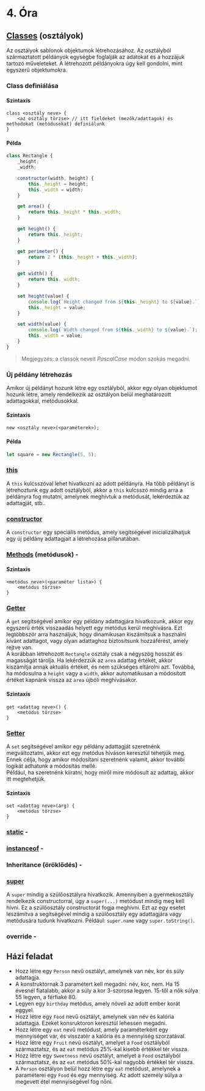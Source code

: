 # 4. Óra

## [Classes](https://developer.mozilla.org/en-US/docs/Web/JavaScript/Reference/Classes) (osztályok)

Az osztályok sablonok objektumok létrehozásához. Az osztályból származtatott példányok egységbe foglalják az adatokat és a hozzájuk tartozó műveleteket. A
létrehozott példányokra úgy kell gondolni, mint egyszerű objektumokra.

### Class definiálása

#### Szintaxis

```
class <osztály neve> {
    <az osztály törzse> // itt fieldeket (mezők/adattagok) és methodokat (metódusokat) definiálunk
}
```

#### Példa

```javascript
class Rectangle {
    _height;
    _width;

    constructor(width, height) {
        this._height = height;
        this._width = width;
    }

    get area() {
        return this._height * this._width;
    }

    get height() {
        return this._height;
    }

    get perimeter() {
        return 2 * (this._height + this._width);
    }

    get width() {
        return this._width;
    }

    set height(value) {
        console.log(`Height changed from ${this._height} to ${value}.`);
        this._height = value;
    }

    set width(value) {
        console.log(`Width changed from ${this._width} to ${value}.`);
        this._width = value;
    }
}
```

> Megjegyzés: a classok neveit _PascalCase_ módon szokás megadni.

### Új példány létrehozás

Amikor új példányt hozunk létre egy osztályból, akkor egy olyan objektumot hozunk létre, amely rendelkezik az osztályon belül meghatározott adattagokkal,
metódusokkal.

#### Szintaxis

```
new <osztály neve>(<paraméterek>);
```

#### Példa

```javascript
let square = new Rectangle(5, 5);
```

### [this](https://developer.mozilla.org/en-US/docs/Web/JavaScript/Reference/Operators/this)

A `this` kulcsszóval lehet hivatkozni az adott példányra. Ha több példányt is létrehoztunk egy adott osztályból, akkor a `this` kulcsszó mindig arra a példányra
fog mutatni, amelynek meghívtuk a metódusát, lekérdeztük az adattagját, stb..

### [constructor](https://developer.mozilla.org/en-US/docs/Web/JavaScript/Reference/Classes/constructor)

A `constructor` egy speciális metódus, amely segítségével inicializálhatjuk egy új példány adattagjait a létrehozása pillanatában.

### [Methods](https://developer.mozilla.org/en-US/docs/Web/JavaScript/Reference/Functions/Method_definitions) (metódusok) -

#### Szintaxis

```
<metódus neve>(<paraméter lista>) {
    <metódus törzse>
}
```

### [Getter](https://developer.mozilla.org/en-US/docs/Web/JavaScript/Reference/Functions/get)

A `get` segítségével amikor egy példány adattagjára hivatkozunk, akkor egy egyszerű érték visszaadás helyett egy metódus kerül meghívásra. Ezt legtöbbször arra
használjuk, hogy dinamikusan kiszámítsuk a használni kívánt adattagot, vagy olyan adattaghoz biztosítsunk hozzáférést, amely rejtve van.  
A korábban létrehozott `Rectangle` osztály csak a négyszög hosszát és magasságát tárolja. Ha lekérdezzük az `area` adattag értékét, akkor kiszámítja annak
aktuális értékét, és nem szükséges eltárolni azt. Továbbá, ha módosulna a `height` vagy a `width`, akkor automatikusan a módosított értéket kapnánk vissza az
`area` újbóli meghívásakor.

#### Szintaxis

```
get <adattag neve>() {
    <metódus törzse>
}
```

### [Setter](https://developer.mozilla.org/en-US/docs/Web/JavaScript/Reference/Functions/set)

A `set` segítségével amikor egy példány adattagját szeretnénk megváltoztatni, akkor ezt egy metódus híváson keresztül tehetjük meg. Ennek célja, hogy amikor
módosítani szeretnénk valamit, akkor további logikát adhatunk a módosítás mellé.  
Például, ha szeretnénk kiíratni, hogy miről mire módosult az adattag, akkor itt megtehetjük.

#### Szintaxis

```
set <adattag neve>(arg) {
    <metódus törzse>
}
```

### [static](https://developer.mozilla.org/en-US/docs/Web/JavaScript/Reference/Classes/static) -

### [instanceof](https://developer.mozilla.org/en-US/docs/Web/JavaScript/Reference/Operators/instanceof) -

### Inheritance (öröklődés) -

### [super](https://developer.mozilla.org/en-US/docs/Web/JavaScript/Reference/Operators/super)

A `super` mindig a szülőosztályra hivatkozik. Amennyiben a gyermekosztály rendelkezik constructorral, úgy a `super(...)` metódust mindig meg kell hívni. Ez a
szülőosztály constructorát fogja meghívni. Ezt az egy esetet leszámítva a segítségével mindig a szülőosztály egy adattagjára vagy metódusára tudunk hivatkozni.
Például: `super.name` vagy `super.toString()`.

### override -

## Házi feladat

- Hozz létre egy `Person` nevű osztályt, amelynek van név, kor és súly adattagja.
- A konstruktornak 3 paramétert kell megadni: név, kor, nem. Ha 15 évesnél fiatalabb, akkor a súly a kor 3-szorosa legyen. 15-től a nők súlya 55 legyen, a
  férfiaké 80.
- Legyen egy `birthday` metódus, amely növeli az adott ember korát eggyel.
- Hozz létre egy `Food` nevű osztályt, amelynek van név és kalória adattagja. Ezeket konsruktoron keresztül lehessen megadni.
- Hozz létre egy `eat` nevű metódust, amely paraméterként egy mennyiséget vár, és visszatér a kalória és a mennyiség szorzatával.
- Hozz létre egy `Fruit` nevű osztályt, amelyet a `Food` osztályból származtatsz, és az `eat` metódus 25%-kal kisebb értékkel tér vissza.
- Hozz létre egy `Sweetness` nevű osztályt, amelyet a `Food` osztályból származtatsz, és az `eat` metódus 50%-kal nagyobb értékkel tér vissza.
- A `Person` osztályon belül hozz létre egy `eat` metódust, amelynek a paraméterei egy `Food` és egy mennyiség. Az adott személy súlya a megevett étel
  mennyiségével fog nőni.